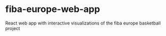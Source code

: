 # fiba-europe-web-app
React web app with interactive visualizations of the fiba europe basketball project
